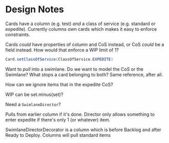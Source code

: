 # Design Notes

Cards have a column (e.g. test) _and_ a class of service (e.g. standard or expedite).  Currently columns own cards which 
makes it easy to enforce constraints.

Cards _could_ have properties of column and CoS instead, or CoS _could_ be a field instead.  How would that enforce a
WIP limit of 1?

```java
Card.setClassOfService(ClassOfService.EXPEDITE)
``` 

Want to _pull_ into a swimlane.  Do we want to model the CoS or the Swimlane?  What stops a card belonging to both?
Same reference, after all.

How can we ignore items that in the expedite CoS?

WIP can be set.minus(set)?

Need a `SwimlaneDirector`?

Pulls from earlier column if it's done.  Director only allows something to enter expedite if there's only 1 (or whatever)
item.

SwimlaneDirectorDecorator is a column which is before Backlog and after Ready to Deploy.  Columns will pull standard items 